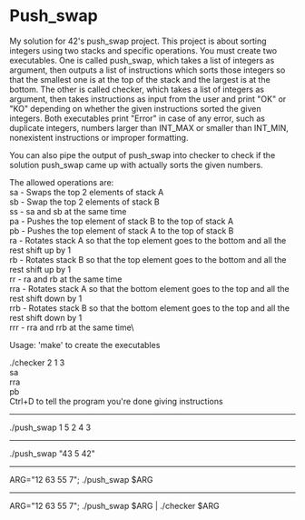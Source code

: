 # Push_swap

My solution for 42's push_swap project. This project is about sorting integers using two stacks and specific operations. You must create two executables. One is called push_swap,
which takes a list of integers as argument, then outputs a list of instructions which sorts those integers so that the smallest one is at the top of the stack and the largest
is at the bottom. The other is called checker, which takes a list of integers as argument, then takes instructions as input from the user and print "OK" or "KO" depending on
whether the given instructions sorted the given integers. Both executables print "Error" in case of any error, such as duplicate integers, numbers larger than INT_MAX or smaller
than INT_MIN, nonexistent instructions or improper formatting.

You can also pipe the output of push_swap into checker to check if the solution push_swap came up with actually sorts the given numbers.

The allowed operations are:\
sa - Swaps the top 2 elements of stack A\
sb - Swap the top 2 elements of stack B\
ss - sa and sb at the same time\
pa - Pushes the top element of stack B to the top of stack A\
pb - Pushes the top element of stack A to the top of stack B\
ra - Rotates stack A so that the top element goes to the bottom and all the rest shift up by 1\
rb - Rotates stack B so that the top element goes to the bottom and all the rest shift up by 1\
rr - ra and rb at the same time\
rra - Rotates stack A so that the bottom element goes to the top and all the rest shift down by 1\
rrb - Rotates stack B so that the bottom element goes to the top and all the rest shift down by 1\
rrr - rra and rrb at the same time\


Usage: 'make' to create the executables

./checker 2 1 3\
sa\
rra\
pb\
Ctrl+D to tell the program you're done giving instructions

-----
./push_swap 1 5 2 4 3

-----
./push_swap "43 5 42"

-----
ARG="12 63 55 7"; ./push_swap $ARG

-----
ARG="12 63 55 7"; ./push_swap $ARG | ./checker $ARG
